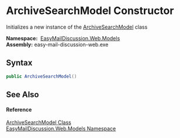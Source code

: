 ArchiveSearchModel Constructor
==============================
Initializes a new instance of the [ArchiveSearchModel][1] class

  **Namespace:**  [EasyMailDiscussion.Web.Models][2]  
  **Assembly:** easy-mail-discussion-web.exe

Syntax
------

```csharp
public ArchiveSearchModel()
```


See Also
--------

#### Reference
[ArchiveSearchModel Class][1]  
[EasyMailDiscussion.Web.Models Namespace][2]  

[1]: README.md
[2]: ../README.md